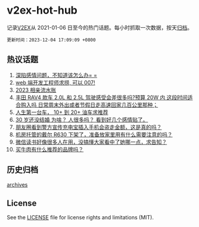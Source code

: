 # v2ex-hot-hub

 记录[V2EX](https://www.v2ex.com/)从 2021-01-06 日至今的热门话题。每小时抓取一次数据，按天[归档](archives)。

`更新时间：2023-12-04 17:09:09 +0800`

## 热议话题

1. [深陷感情问题，不知道该怎么办= =](https://www.v2ex.com/t/997393)
1. [web 端开发工程师求捞, 可以 007!](https://www.v2ex.com/t/997381)
1. [2023 相亲流水账](https://www.v2ex.com/t/997327)
1. [丰田 RAV4 款车 2.0L 和 2.5L 驾驶感受会差很多吗?预算 20W 内 这段时间适合购入吗 日常周末外出或者节假日走高速回家几百公里那种；](https://www.v2ex.com/t/997377)
1. [人生第一台车， 10+ 到 20+ 油车求推荐](https://www.v2ex.com/t/997415)
1. [30 岁还没结婚 为啥？ 人很多吗？ 看到好几个感情贴了。](https://www.v2ex.com/t/997477)
1. [朋友圈看到警方宣传充电宝插入手机会盗走金额，这是真的吗？](https://www.v2ex.com/t/997423)
1. [机房托管的戴尔 R630 下架了，准备放家里用有什么需要注意的吗？](https://www.v2ex.com/t/997335)
1. [微信读书好像很多人在用，没搞懂大家看中了她哪一点，求告知？](https://www.v2ex.com/t/997311)
1. [买牛肉有什么推荐的品牌吗？](https://www.v2ex.com/t/997282)

## 历史归档

[archives](archives)

## License

See the [LICENSE](LICENSE) file for license rights and limitations (MIT).
